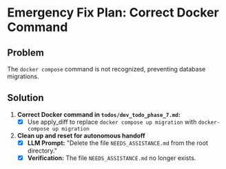 # Emergency Fix Plan: Correct Docker Command

## Problem
The `docker compose` command is not recognized, preventing database migrations.

## Solution
1.  **Correct Docker command in `todos/dev_todo_phase_7.md`:**
    - [x] Use apply_diff to replace `docker compose up migration` with `docker-compose up migration`

2.  **Clean up and reset for autonomous handoff**
    - [x] **LLM Prompt:** "Delete the file `NEEDS_ASSISTANCE.md` from the root directory."
    - [x] **Verification:** The file `NEEDS_ASSISTANCE.md` no longer exists.